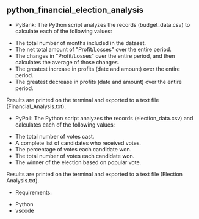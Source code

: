 ## python_financial_election_analysis

* PyBank: The Python script analyzes the records (budget_data.csv) to calculate each of the following values:
- The total number of months included in the dataset.
- The net total amount of "Profit/Losses" over the entire period.
- The changes in "Profit/Losses" over the entire period, and then calculates the average of those changes.
- The greatest increase in profits (date and amount) over the entire period.
- The greatest decrease in profits (date and amount) over the entire period.

Results are printed on the terminal and exported to a text file (Financial_Analysis.txt).

 * PyPoll: The Python script analyzes the records (election_data.csv) and calculates each of the following values:
- The total number of votes cast.
- A complete list of candidates who received votes.
- The percentage of votes each candidate won.
- The total number of votes each candidate won.
- The winner of the election based on popular vote.

Results are printed on the terminal and exported to a text file (Election Analysis.txt).

* Requirements:
- Python
- vscode
